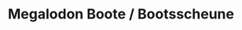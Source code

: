 ---
title: "Megalodon Boote / Bootsscheune"
url: /oranienburg/megalodon-boote-bootsscheune/
shop: Boot
---
